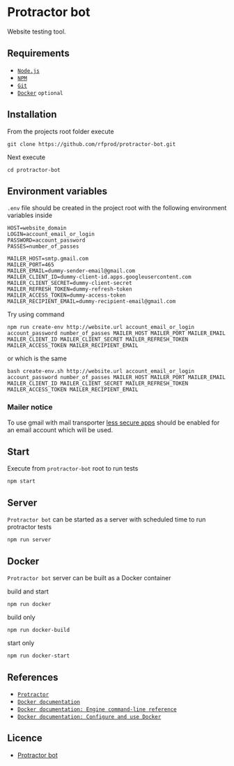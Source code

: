 # Protractor bot

Website testing tool.

## Requirements

- [`Node.js`](https://nodejs.org/)
- [`NPM`](https://nodejs.org/)
- [`Git`](https://git-scm.com/)
- [`Docker`](https://www.docker.com/) `optional`

## Installation

From the projects root folder execute

```
git clone https://github.com/rfprod/protractor-bot.git
```

Next execute

```
cd protractor-bot
```

## Environment variables

`.env` file should be created in the project root with the following environment variables inside

```
HOST=website_domain
LOGIN=account_email_or_login
PASSWORD=account_password
PASSES=number_of_passes

MAILER_HOST=smtp.gmail.com
MAILER_PORT=465
MAILER_EMAIL=dummy-sender-email@gmail.com
MAILER_CLIENT_ID=dummy-client-id.apps.googleusercontent.com
MAILER_CLIENT_SECRET=dummy-client-secret
MAILER_REFRESH_TOKEN=dummy-refresh-token
MAILER_ACCESS_TOKEN=dummy-access-token
MAILER_RECIPIENT_EMAIL=dummy-recipient-email@gmail.com
```

Try using command

```
npm run create-env http://website.url account_email_or_login account_password number_of_passes MAILER_HOST MAILER_PORT MAILER_EMAIL MAILER_CLIENT_ID MAILER_CLIENT_SECRET MAILER_REFRESH_TOKEN MAILER_ACCESS_TOKEN MAILER_RECIPIENT_EMAIL
```

or which is the same

```
bash create-env.sh http://website.url account_email_or_login account_password number_of_passes MAILER_HOST MAILER_PORT MAILER_EMAIL MAILER_CLIENT_ID MAILER_CLIENT_SECRET MAILER_REFRESH_TOKEN MAILER_ACCESS_TOKEN MAILER_RECIPIENT_EMAIL
```

### Mailer notice

To use gmail with mail transporter [less secure apps](https://myaccount.google.com/lesssecureapps) should be enabled for an email account which will be used.

## Start

Execute from `protractor-bot` root to run tests

```
npm start
```

## Server

`Protractor bot` can be started as a server with scheduled time to run protractor tests

```
npm run server
```

## Docker

`Protractor bot` server can be built as a Docker container

build and start

```
npm run docker
```

build only

```
npm run docker-build
```

start only

```
npm run docker-start
```

## References

- [`Protractor`](http://www.protractortest.org/#/api)
- [`Docker documentation`](https://docs.docker.com)
- [`Docker documentation: Engine command-line reference`](https://docs.docker.com/engine/reference/commandline/docker/)
- [`Docker documentation: Configure and use Docker`](https://docs.docker.com/engine/reference/commandline/docker/)

## Licence

- [Protractor bot](LICENSE)
